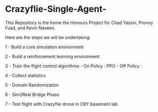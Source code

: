 # Crazyflie-Single-Agent-
This Repository is the home the Honours Project for Chad Yassin, Pronoy Fuad, and Kevin Naveen.


Here are the steps we will be undertaking:

1 - Build a core simulation environment

2 - Build a reinforcement learning environment

3 - Train the flight control algorithms
    - On Policy : PPO
    - Off Policy : 
    
4 - Collect statistics

5 - Domain Randomization

6 - Sim2Real Bridge Phase

7 - Test flight with Crazyflie drone in CBY basement lab
